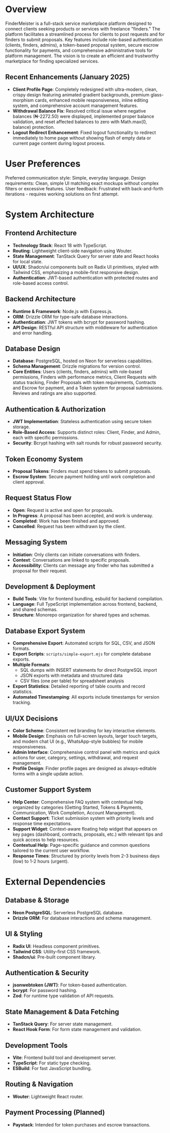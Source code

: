 # Overview

FinderMeister is a full-stack service marketplace platform designed to connect clients seeking products or services with freelance "finders." The platform facilitates a streamlined process for clients to post requests and for finders to submit proposals. Key features include role-based authentication (clients, finders, admins), a token-based proposal system, secure escrow functionality for payments, and comprehensive administrative tools for platform management. The vision is to create an efficient and trustworthy marketplace for finding specialized services.

## Recent Enhancements (January 2025)
- **Client Profile Page**: Completely redesigned with ultra-modern, clean, crispy design featuring animated gradient backgrounds, premium glass-morphism cards, enhanced mobile responsiveness, inline editing system, and comprehensive account management features.
- **Withdrawal Balance Fix**: Resolved critical issue where negative balances (₦-2272.50) were displayed, implemented proper balance validation, and reset affected balances to zero with Math.max(0, balance) protection.
- **Logout Redirect Enhancement**: Fixed logout functionality to redirect immediately to home page without showing flash of empty data or current page content during logout process.

# User Preferences

Preferred communication style: Simple, everyday language.
Design requirements: Clean, simple UI matching exact mockups without complex filters or excessive features.
User feedback: Frustrated with back-and-forth iterations - requires working solutions on first attempt.

# System Architecture

## Frontend Architecture
- **Technology Stack**: React 18 with TypeScript.
- **Routing**: Lightweight client-side navigation using Wouter.
- **State Management**: TanStack Query for server state and React hooks for local state.
- **UI/UX**: Shadcn/ui components built on Radix UI primitives, styled with Tailwind CSS, emphasizing a mobile-first responsive design.
- **Authentication**: JWT-based authentication with protected routes and role-based access control.

## Backend Architecture
- **Runtime & Framework**: Node.js with Express.js.
- **ORM**: Drizzle ORM for type-safe database interactions.
- **Authentication**: JWT tokens with bcrypt for password hashing.
- **API Design**: RESTful API structure with middleware for authentication and error handling.

## Database Design
- **Database**: PostgreSQL, hosted on Neon for serverless capabilities.
- **Schema Management**: Drizzle migrations for version control.
- **Core Entities**: Users (clients, finders, admins) with role-based permissions, Finders with performance metrics, Client Requests with status tracking, Finder Proposals with token requirements, Contracts and Escrow for payment, and a Token system for proposal submissions. Reviews and ratings are also supported.

## Authentication & Authorization
- **JWT Implementation**: Stateless authentication using secure token storage.
- **Role-Based Access**: Supports distinct roles: Client, Finder, and Admin, each with specific permissions.
- **Security**: Bcrypt hashing with salt rounds for robust password security.

## Token Economy System
- **Proposal Tokens**: Finders must spend tokens to submit proposals.
- **Escrow System**: Secure payment holding until work completion and client approval.

## Request Status Flow
- **Open**: Request is active and open for proposals.
- **In Progress**: A proposal has been accepted, and work is underway.
- **Completed**: Work has been finished and approved.
- **Cancelled**: Request has been withdrawn by the client.

## Messaging System
- **Initiation**: Only clients can initiate conversations with finders.
- **Context**: Conversations are linked to specific proposals.
- **Accessibility**: Clients can message any finder who has submitted a proposal for their request.

## Development & Deployment
- **Build Tools**: Vite for frontend bundling, esbuild for backend compilation.
- **Language**: Full TypeScript implementation across frontend, backend, and shared schemas.
- **Structure**: Monorepo organization for shared types and schemas.

## Database Export System
- **Comprehensive Export**: Automated scripts for SQL, CSV, and JSON formats.
- **Export Scripts**: `scripts/simple-export.mjs` for complete database exports.
- **Multiple Formats**: 
  - SQL dumps with INSERT statements for direct PostgreSQL import
  - JSON exports with metadata and structured data
  - CSV files (one per table) for spreadsheet analysis
- **Export Statistics**: Detailed reporting of table counts and record statistics.
- **Automated Timestamping**: All exports include timestamps for version tracking.

## UI/UX Decisions
- **Color Scheme**: Consistent red branding for key interactive elements.
- **Mobile Design**: Emphasis on full-screen layouts, larger touch targets, and modern chat UI (e.g., WhatsApp-style bubbles) for mobile responsiveness.
- **Admin Interface**: Comprehensive control panel with metrics and quick actions for user, category, settings, withdrawal, and request management.
- **Profile Design**: Finder profile pages are designed as always-editable forms with a single update action.

## Customer Support System
- **Help Center**: Comprehensive FAQ system with contextual help organized by categories (Getting Started, Tokens & Payments, Communication, Work Completion, Account Management).
- **Contact Support**: Ticket submission system with priority levels and response time expectations.
- **Support Widget**: Context-aware floating help widget that appears on key pages (dashboard, contracts, proposals, etc.) with relevant tips and quick access to help resources.
- **Contextual Help**: Page-specific guidance and common questions tailored to the current user workflow.
- **Response Times**: Structured by priority levels from 2-3 business days (low) to 1-2 hours (urgent).

# External Dependencies

## Database & Storage
- **Neon PostgreSQL**: Serverless PostgreSQL database.
- **Drizzle ORM**: For database interactions and schema management.

## UI & Styling
- **Radix UI**: Headless component primitives.
- **Tailwind CSS**: Utility-first CSS framework.
- **Shadcn/ui**: Pre-built component library.

## Authentication & Security
- **jsonwebtoken (JWT)**: For token-based authentication.
- **bcrypt**: For password hashing.
- **Zod**: For runtime type validation of API requests.

## State Management & Data Fetching
- **TanStack Query**: For server state management.
- **React Hook Form**: For form state management and validation.

## Development Tools
- **Vite**: Frontend build tool and development server.
- **TypeScript**: For static type checking.
- **ESBuild**: For fast JavaScript bundling.

## Routing & Navigation
- **Wouter**: Lightweight React router.

## Payment Processing (Planned)
- **Paystack**: Intended for token purchases and escrow transactions.
